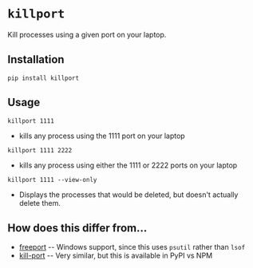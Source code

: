 # `killport`

Kill processes using a given port on your laptop.

## Installation

`pip install killport`

## Usage

`killport 1111`
- kills any process using the 1111 port on your laptop

`killport 1111 2222`
- kills any process using either the 1111 or 2222 ports on your laptop

`killport 1111 --view-only`
- Displays the processes that would be deleted, but doesn't actually delete them.

## How does this differ from...

- [freeport](https://github.com/yashbathia/freeport/) -- Windows support, since this uses `psutil` rather than `lsof`
- [kill-port](https://github.com/tiaanduplessis/kill-port) -- Very similar, but this is available in PyPI vs NPM

